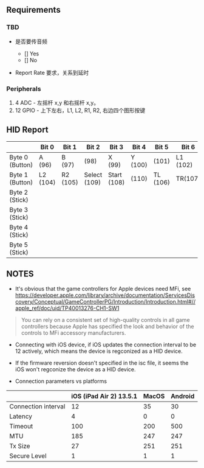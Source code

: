 ## Requirements

### TBD

- 是否要传音频

  - [] Yes
  - [] No

- Report Rate 要求，关系到延时

### Peripherals

1. 4 ADC - 左摇杆 x,y 和右摇杆 x,y。
2. 12 GPIO - 上下左右，L1, L2, R1, R2, 右边四个图形按键

## HID Report

|                 | Bit 0    | Bit 1    | Bit 2        | Bit 3       | Bit 4   | Bit 5    | Bit 6    | Bit 7    |
| --------------- | -------- | -------- | ------------ | ----------- | ------- | -------- | -------- | -------- |
| Byte 0 (Button) | A (96)   | B (97)   | (98)         | X (99)      | Y (100) | (101)    | L1 (102) | R1 (103) |
| Byte 1 (Button) | L2 (104) | R2 (105) | Select (109) | Start (108) | (110)   | TL (106) | TR(107)  | 0        |
| Byte 2 (Stick)  |          |          |              |             |         |          |          |          |
| Byte 3 (Stick)  |          |          |              |             |         |          |          |          |
| Byte 4 (Stick)  |          |          |              |             |         |          |          |          |
| Byte 5 (Stick)  |          |          |              |             |         |          |          |          |  |

## NOTES

- It's obvious that the game controllers for Apple devices need MFi, see https://developer.apple.com/library/archive/documentation/ServicesDiscovery/Conceptual/GameControllerPG/Introduction/Introduction.html#//apple_ref/doc/uid/TP40013276-CH1-SW1

> You can rely on a consistent set of high-quality controls in all game controllers because Apple has specified the look and behavior of the controls to MFi accessory manufacturers.

- Connecting with iOS device, if iOS updates the connection interval to be 12
  actively, which means the device is regconized as a HID device.

- If the firmware reversion doesn't specified in the isc file, it seems the iOS
  won't regconize the device as a HID device.

- Connection parameters vs platforms

|                     | iOS (iPad Air 2) 13.5.1 | MacOS | Android |
| ------------------- | ----------------------- | ----- | ------- |
| Connection interval | 12                      | 35    | 30      |
| Latency             | 4                       | 0     | 0       |
| Timeout             | 100                     | 200   | 500     |
| MTU                 | 185                     | 247   | 247     |
| Tx Size             | 27                      | 251   | 251     |
| Secure Level        | 1                       | 1     | 1       |


